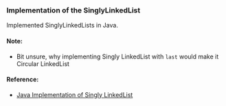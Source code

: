 ### Implementation of the SinglyLinkedList

Implemented SinglyLinkedLists in Java.

#### Note:
- Bit unsure, why implementing Singly LinkedList with `last` would make it Circular LinkedList

#### Reference:
- [Java Implementation of Singly LinkedList](https://github.com/wannabemrrobot/becoming-leet/tree/main/courseworks/practical-data-structures-algorithms-in-java/eclipse-workspace/becoming-leet/src/ds/singlylinkedlist)